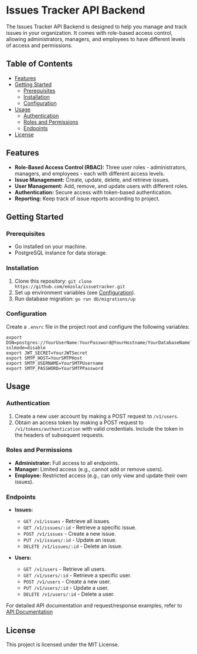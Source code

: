 # Issues Tracker API Backend

The Issues Tracker API Backend is designed to help you manage and track issues in your organization. It comes with role-based access control, allowing administrators, managers, and employees to have different levels of access and permissions.

## Table of Contents
- [Features](#features)
- [Getting Started](#getting-started)
  - [Prerequisites](#prerequisites)
  - [Installation](#installation)
  - [Configuration](#configuration)
- [Usage](#usage)
  - [Authentication](#authentication)
  - [Roles and Permissions](#roles-and-permissions)
  - [Endpoints](#endpoints)
- [License](#license)

## <a id="features"></a>Features
- **Role-Based Access Control (RBAC):** Three user roles - administrators, managers, and employees - each with different access levels.
- **Issue Management:** Create, update, delete, and retrieve issues.
- **User Management:** Add, remove, and update users with different roles.
- **Authentication:** Secure access with token-based authentication.
- **Reporting:** Keep track of issue reports according to project.

## <a id="getting-started"></a>Getting Started

### <a id="prerequisites"></a>Prerequisites
- Go installed on your machine.
- PostgreSQL instance for data storage.

### <a id="installation"></a>Installation
1. Clone this repository: `git clone https://github.com/emzola/issuetracker.git`
2. Set up environment variables (see [Configuration](#configuration)).
3. Run database migration: `go run db/migrations/up`

### <a id="configuration"></a>Configuration
Create a `.envrc` file in the project root and configure the following variables:
```.envrc
export DSN=postgres://YourUserName:YourPassword@YourHostname/YourDatabaseName?sslmode=disable
export JWT_SECRET=YourJWTSecret
export SMTP_HOST=YourSMTPHost
export SMTP_USERNAME=YourSMTPUsername
export SMTP_PASSWORD=YourSMTPPassword
```

## <a id="usage"></a>Usage

### <a id="authentication"></a>Authentication
1. Create a new user account by making a POST request to `/v1/users`.
2. Obtain an access token by making a POST request to `/v1/tokens/authentication` with valid credentials. Include the token in the headers of subsequent requests.

### <a id="roles-and-permissions"></a>Roles and Permissions
- **Administrator:** Full access to all endpoints.
- **Manager:** Limited access (e.g., cannot add or remove users).
- **Employee:** Restricted access (e.g., can only view and update their own issues).

### <a id="endpoints"></a>Endpoints
- **Issues:**
  - `GET /v1/issues` - Retrieve all issues.
  - `GET /v1/issues/:id` - Retrieve a specific issue.
  - `POST /v1/issues` - Create a new issue.
  - `PUT /v1/issues/:id` - Update an issue.
  - `DELETE /v1/issues/:id` - Delete an issue.
  
- **Users:**
  - `GET /v1/users` - Retrieve all users.
  - `GET /v1/users/:id` - Retrieve a specific user.
  - `POST /v1/users` - Create a new user.
  - `PUT /v1/users/:id` - Update a user.
  - `DELETE /v1/users/:id` - Delete a user.

For detailed API documentation and request/response examples, refer to [API Documentation](https://bibliotheca-api-dev-xfnt.4.us-1.fl0.io/api-docs)

## <a id="license"></a>License
This project is licensed under the MIT License.